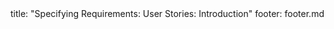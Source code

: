 <frontmatter>
title: "Specifying Requirements: User Stories: Introduction"
footer: footer.md
</frontmatter>

<include src="navbar.md" boilerplate />

<include src="unit-inPage-asFlat.md" boilerplate />